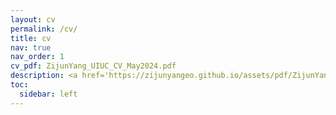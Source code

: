 ```yaml
---
layout: cv
permalink: /cv/
title: cv
nav: true
nav_order: 1
cv_pdf: ZijunYang_UIUC_CV_May2024.pdf
description: <a href='https://zijunyangeo.github.io/assets/pdf/ZijunYang_UIUC_CV_May2024.pdf' style='text-decoration: underline;'>pdf for full CV</a>
toc:
  sidebar: left
---
```

